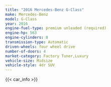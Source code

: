 ```yaml
---
title: "2016 Mercedes-Benz G-Class"
make: Mercedes-Benz
model: G-Class
year: 2016
engine-fuel-type: premium unleaded (required)
engine-hp: 563
engine-cylinders: 8
transmission-type: Automatic
driven-wheels: four wheel drive
number-of-doors: 4
market-category: Factory Tuner,Luxury
vehicle-size: Midsize
vehicle-style: 4dr SUV
---
```


{{< car_info >}}
